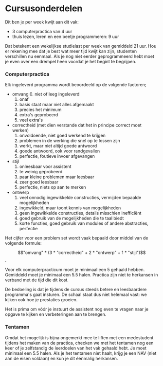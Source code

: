 # Cursusonderdelen

Dit ben je per week kwijt aan dit vak:

* 3 computerpractica van 4 uur
* thuis lezen, leren en een beetje programmeren: 9 uur

Dat betekent een wekelijkse studielast per week van gemiddeld 21 uur. Hou er
rekening mee dat je best wat meer tijd kwijt kan zijn, studenten verschillen nu
eenmaal. Als je nog niet eerder geprogrammeerd hebt moet je even over een
drempel heen voordat je het begint te begrijpen.

### Computerpractica

Elk ingeleverd programma wordt beoordeeld op de volgende factoren;

* omvang
    0. niet of leeg ingeleverd
	1. onaf
	2. basis staat maar niet alles afgemaakt
	3. precies het minimum
	4. extra's geprobeerd
	5. veel extra's
* correctheid (met dien verstande dat het in principe correct moet werken)
	1. onvoldoende, niet goed werkend te krijgen
	2. problemen in de werking die snel op te lossen zijn
	3. werkt, maar niet altijd goede antwoord
	4. goede antwoord, ook voor randgevallen
	5. perfectie, foutieve invoer afgevangen
* stijl
	1. onleesbaar voor assistent
	2. te weinig geprobeerd
	3. paar kleine problemen maar leesbaar
	4. zeer goed leesbaar
	5. perfectie, niets op aan te merken
* ontwerp
	1. veel onnodig ingewikkelde constructies, vermijden bepaalde mogelijkheden
	2. ingewikkeld, maar toont kennis van mogelijkheden
	3. geen ingewikkelde constructies, details misschien inefficiënt
	4. goed gebruik van de mogelijkheden die te taal biedt
	5. korte functies, goed gebruik van modules of andere abstracties, perfectie

Het cijfer voor een problem set wordt vaak bepaald door middel van de volgende
formule:

$$"omvang" * (3 * "correctheid" + 2 * "ontwerp" + 1 * "stijl")$$.

Voor elk computerpracticum moet je minimaal een 5 gehaald hebben. Gemiddeld
moet je minimaal een 5.5 halen. Practica zijn niet te herkansen in verband met
de tijd die dit kost.

De bedoeling is dat je tijdens de cursus steeds betere en leesbaardere
programma's gaat insturen. De schaal staat dus niet helemaal vast: we kijken ook
hoe je prestaties groeien.

Het is prima om vóór je instuurt de assistent nog even te vragen naar je opgave
te kijken en verbeteringen aan te brengen.

### Tentamen

Omdat het mogelijk is bijna ongemerkt mee te liften met een medestudent tijdens
het maken van de practica, checken we met het tentamen nog een keer of je
zelfstandig de leerdoelen van het vak gehaald hebt. Je moet minimaal een 5.5
halen. Als je het tentamen niet haalt, krijg je een NAV (niet aan de eisen
voldaan) en kun je dit éénmalig herkansen.
